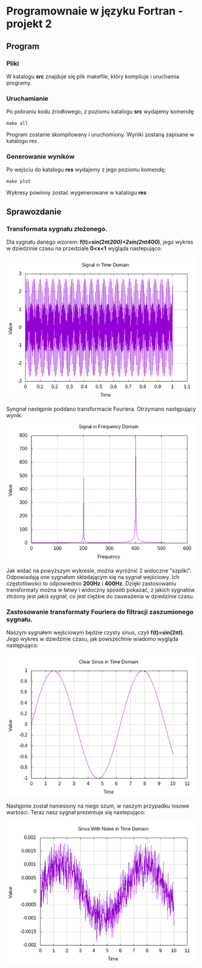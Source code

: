 # Programownaie w języku Fortran - projekt 2
## Program
### Pliki
W katalogu **src** znajduje się plik makefile, który kompiluje i uruchamia programy. 
### Uruchamianie
Po pobraniu kodu źródłowego, z poziomu katalogu **src** wydajemy komendę:
```
make all
```
Program zostanie skompilowany i uruchomiony. Wyniki zostaną zapisane w katalogu res.
### Generowanie wyników
Po wejściu do katalogu **res** wydajemy z jego poziomu komendę:
```
make plot
```
Wykresy powinny zostać wygenerowane w katalogu **res**

## Sprawozdanie
### Transformata sygnału złożonego.
Dla sygnału danego wzorem: 
**f(t)=sin(2πt*200)+2sin(2πt*400)**,
jego wykres w dziedzinie czasu na przedziale **0<x<1** wygląda nastepująco:

![alt text](https://github.com/dulebapiotr/FFT-signal-processing/blob/master/res/signal_time.png)

Syngnał następnie poddano transformacie Fouriera. Otrzymano następujący wynik:
![alt text](https://github.com/dulebapiotr/FFT-signal-processing/blob/master/res/signal_frequency.png)

Jak widać na powyższym wykresie, można wyróżnić 2 widoczne "szpilki". Odpowiadają one sygnałom składającym się 
na sygnał wejściowy. Ich częstotliwości to odpowiednio **200Hz** i **400Hz**.
Dzięki zastosowaniu transformaty można w łatwy i widoczny sposób pokazać, z jakich sygnałów złożony jest jakiś sygnał, co jest ciężkie do zauważenia w dziedzinie czasu.

### Zastosowanie transformaty Fouriera do filtracji zaszumionego sygnału.
Naszym sygnałem wejściowym będzie czysty sinus, czyli **f(t)=sin(2πt)**.
Jego wykres w dziedzinie czasu, jak powszechnie wiadomo wygląda następująco:

![alt text](https://github.com/dulebapiotr/FFT-signal-processing/blob/master/res/clear_sinus_time.png)

Następnie został naniesiony  na niego szum, w naszym przypadku losowe wartości. Teraz nasz sygnał prezentuje się nastepująco:

![alt text](https://github.com/dulebapiotr/FFT-signal-processing/blob/master/res/sinus_time.png)



